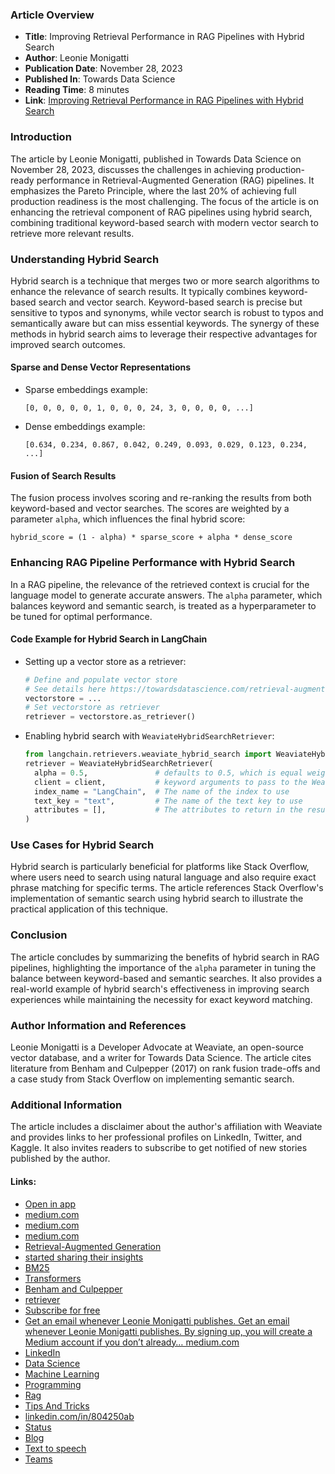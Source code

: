 ### Article Overview
- **Title**: Improving Retrieval Performance in RAG Pipelines with Hybrid Search
- **Author**: Leonie Monigatti
- **Publication Date**: November 28, 2023
- **Published In**: Towards Data Science
- **Reading Time**: 8 minutes
- **Link**: [Improving Retrieval Performance in RAG Pipelines with Hybrid Search](https://towardsdatascience.com/improving-retrieval-performance-in-rag-pipelines-with-hybrid-search-c75203c2f2f5)
### Introduction
The article by Leonie Monigatti, published in Towards Data Science on November 28, 2023, discusses the challenges in achieving production-ready performance in Retrieval-Augmented Generation (RAG) pipelines. It emphasizes the Pareto Principle, where the last 20% of achieving full production readiness is the most challenging. The focus of the article is on enhancing the retrieval component of RAG pipelines using hybrid search, combining traditional keyword-based search with modern vector search to retrieve more relevant results.
### Understanding Hybrid Search
Hybrid search is a technique that merges two or more search algorithms to enhance the relevance of search results. It typically combines keyword-based search and vector search. Keyword-based search is precise but sensitive to typos and synonyms, while vector search is robust to typos and semantically aware but can miss essential keywords. The synergy of these methods in hybrid search aims to leverage their respective advantages for improved search outcomes.
#### Sparse and Dense Vector Representations
- Sparse embeddings example:
  ```code
  [0, 0, 0, 0, 0, 1, 0, 0, 0, 24, 3, 0, 0, 0, 0, ...]
  ```
- Dense embeddings example:
  ```code
  [0.634, 0.234, 0.867, 0.042, 0.249, 0.093, 0.029, 0.123, 0.234, ...]
  ```
#### Fusion of Search Results
The fusion process involves scoring and re-ranking the results from both keyword-based and vector searches. The scores are weighted by a parameter `alpha`, which influences the final hybrid score:
```code
hybrid_score = (1 - alpha) * sparse_score + alpha * dense_score
```
### Enhancing RAG Pipeline Performance with Hybrid Search
In a RAG pipeline, the relevance of the retrieved context is crucial for the language model to generate accurate answers. The `alpha` parameter, which balances keyword and semantic search, is treated as a hyperparameter to be tuned for optimal performance.
#### Code Example for Hybrid Search in LangChain
- Setting up a vector store as a retriever:
  ```python
  # Define and populate vector store
  # See details here https://towardsdatascience.com/retrieval-augmented-generation-rag-from-theory-to-langchain-implementation-4e9bd5f6a4f2
  vectorstore = ...
  # Set vectorstore as retriever
  retriever = vectorstore.as_retriever()
  ```
- Enabling hybrid search with `WeaviateHybridSearchRetriever`:
  ```python
  from langchain.retrievers.weaviate_hybrid_search import WeaviateHybridSearchRetriever
  retriever = WeaviateHybridSearchRetriever(
    alpha = 0.5,               # defaults to 0.5, which is equal weighting between keyword and semantic search
    client = client,           # keyword arguments to pass to the Weaviate client
    index_name = "LangChain",  # The name of the index to use
    text_key = "text",         # The name of the text key to use
    attributes = [],           # The attributes to return in the results
  )
  ```
### Use Cases for Hybrid Search
Hybrid search is particularly beneficial for platforms like Stack Overflow, where users need to search using natural language and also require exact phrase matching for specific terms. The article references Stack Overflow's implementation of semantic search using hybrid search to illustrate the practical application of this technique.
### Conclusion
The article concludes by summarizing the benefits of hybrid search in RAG pipelines, highlighting the importance of the `alpha` parameter in tuning the balance between keyword-based and semantic searches. It also provides a real-world example of hybrid search's effectiveness in improving search experiences while maintaining the necessity for exact keyword matching.
### Author Information and References
Leonie Monigatti is a Developer Advocate at Weaviate, an open-source vector database, and a writer for Towards Data Science. The article cites literature from Benham and Culpepper (2017) on rank fusion trade-offs and a case study from Stack Overflow on implementing semantic search.
### Additional Information
The article includes a disclaimer about the author's affiliation with Weaviate and provides links to her professional profiles on LinkedIn, Twitter, and Kaggle. It also invites readers to subscribe to get notified of new stories published by the author.
#### Links:
  - [Open in app](https://rsci.app.link/?%24canonical_url=https%3A%2F%2Fmedium.com%2Fp%2Fc75203c2f2f5&%7Efeature=LoOpenInAppButton&%7Echannel=ShowPostUnderCollection&source=---two_column_layout_nav----------------------------------)
  - [medium.com](https://medium.com/?source=---two_column_layout_nav----------------------------------)
  - [medium.com](https://medium.com/search?source=---two_column_layout_nav----------------------------------)
  - [medium.com](https://medium.com/@iamleonie?source=post_page-----c75203c2f2f5--------------------------------)
  - [Retrieval-Augmented Generation](https://medium.com/p/4e9bd5f6a4f2)
  - [started sharing their insights](https://medium.com/towards-data-science/the-untold-side-of-rag-addressing-its-challenges-in-domain-specific-searches-808956e3ecc8)
  - [BM25](https://en.wikipedia.org/wiki/Okapi_BM25)
  - [Transformers](https://huggingface.co/docs/transformers/index)
  - [Benham and Culpepper](https://rodgerbenham.github.io/bc17-adcs.pdf)
  - [retriever](https://python.langchain.com/docs/integrations/retrievers)
  - [Subscribe for free](https://medium.com/subscribe/@iamleonie)
  - [Get an email whenever Leonie Monigatti publishes.
Get an email whenever Leonie Monigatti publishes. By signing up, you will create a Medium account if you don’t already…
medium.com](https://medium.com/@iamleonie/subscribe?source=post_page-----c75203c2f2f5--------------------------------)
  - [LinkedIn](https://www.linkedin.com/in/804250ab/)
  - [Data Science](https://medium.com/tag/data-science?source=post_page-----c75203c2f2f5---------------data_science-----------------)
  - [Machine Learning](https://medium.com/tag/machine-learning?source=post_page-----c75203c2f2f5---------------machine_learning-----------------)
  - [Programming](https://medium.com/tag/programming?source=post_page-----c75203c2f2f5---------------programming-----------------)
  - [Rag](https://medium.com/tag/rag?source=post_page-----c75203c2f2f5---------------rag-----------------)
  - [Tips And Tricks](https://medium.com/tag/tips-and-tricks?source=post_page-----c75203c2f2f5---------------tips_and_tricks-----------------)
  - [linkedin.com/in/804250ab](http://linkedin.com/in/804250ab)
  - [Status](https://medium.statuspage.io/?source=post_page-----c75203c2f2f5--------------------------------)
  - [Blog](https://blog.medium.com/?source=post_page-----c75203c2f2f5--------------------------------)
  - [Text to speech](https://speechify.com/medium?source=post_page-----c75203c2f2f5--------------------------------)
  - [Teams](https://medium.com/business?source=post_page-----c75203c2f2f5--------------------------------)